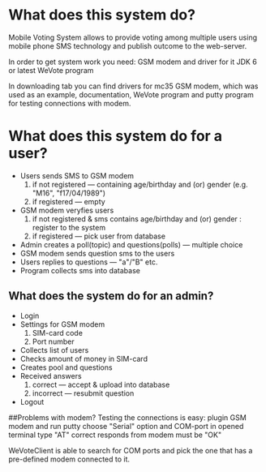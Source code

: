 # What does this system do?
Mobile Voting System allows to provide voting among multiple users using mobile phone SMS technology and publish outcome to the web-server.

In order to get system work you need: GSM modem and driver for it JDK 6 or latest WeVote program

In downloading tab you can find drivers for mc35 GSM modem, which was used as an example, documentation, WeVote program and putty program for testing connections with modem.

# What does this system do for a user?
* Users sends SMS to GSM modem
    1. if not registered — containing age/birthday and (or) gender (e.g. "M16", "f17/04/1989")
    2. if registered — empty
* GSM modem veryfies users
    1. if not registered & sms contains age/birthday and (or) gender : register to the system
    2. if registered — pick user from database
* Admin creates a poll(topic) and questions(polls) — multiple choice
* GSM modem sends question sms to the users
* Users replies to questions — "a"/"B" etc.
* Program collects sms into database

## What does the system do for an admin?
* Login
* Settings for GSM modem
    1. SIM-card code
    2. Port number
* Collects list of users
* Checks amount of money in SIM-card
* Creates pool and questions
* Received answers
    1. correct — accept & upload into database
    2. incorrect — resubmit question
* Logout

##Problems with modem?
Testing the connections is easy: plugin GSM modem and run putty choose "Serial" option and COM-port in opened terminal type "AT" correct responds from modem must be "OK"

WeVoteClient is able to search for COM ports and pick the one that has a pre-defined modem connected to it.

